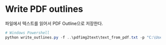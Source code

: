 # Write PDF outlines

파일에서 텍스트를 읽어서 PDF Outline으로 저장한다.

```ps1
# Windows Powershell
python write_outlines.py -f ..\pdfimg2text\text_from_pdf.txt -p "C:\Users\user\Documents\page.pdf"
```
